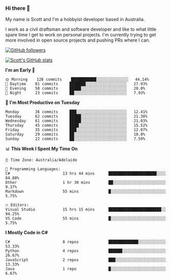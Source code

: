 ### Hi there 👋

My name is Scott and I'm a hobbyist developer based in Australia.

I work as a civil draftsman and software developer and like to what little spare time I get to work on personal projects. I'm currently trying to get more involved in open source projects and pushing PRs where I can. 

[![GitHub followers](https://img.shields.io/github/followers/puppetsw?label=Follow&style=social)](https://github.com/puppetsw?tab=followers)

[![Scott's GitHub stats](https://github-readme-stats.vercel.app/api?username=puppetsw&show_icons=true&theme=dark)](https://github.com/anuraghazra/github-readme-stats)

<!--START_SECTION:waka-->
**I'm an Early 🐤** 

```text
🌞 Morning    128 commits    ███████████░░░░░░░░░░░░░░   44.14% 
🌆 Daytime    81 commits     ███████░░░░░░░░░░░░░░░░░░   27.93% 
🌃 Evening    58 commits     █████░░░░░░░░░░░░░░░░░░░░   20.0% 
🌙 Night      23 commits     ██░░░░░░░░░░░░░░░░░░░░░░░   7.93%

```
📅 **I'm Most Productive on Tuesday** 

```text
Monday       36 commits     ███░░░░░░░░░░░░░░░░░░░░░░   12.41% 
Tuesday      62 commits     █████░░░░░░░░░░░░░░░░░░░░   21.38% 
Wednesday    61 commits     █████░░░░░░░░░░░░░░░░░░░░   21.03% 
Thursday     45 commits     ████░░░░░░░░░░░░░░░░░░░░░   15.52% 
Friday       35 commits     ███░░░░░░░░░░░░░░░░░░░░░░   12.07% 
Saturday     29 commits     ██░░░░░░░░░░░░░░░░░░░░░░░   10.0% 
Sunday       22 commits     ██░░░░░░░░░░░░░░░░░░░░░░░   7.59%

```


📊 **This Week I Spent My Time On** 

```text
⌚︎ Time Zone: Australia/Adelaide

💬 Programming Languages: 
C#                       13 hrs 44 mins      █████████████████████░░░░   84.88% 
Other                    1 hr 30 mins        ██░░░░░░░░░░░░░░░░░░░░░░░   9.37% 
Markdown                 55 mins             █░░░░░░░░░░░░░░░░░░░░░░░░   5.75%

🔥 Editors: 
Visual Studio            15 hrs 15 mins      ███████████████████████░░   94.25% 
VS Code                  55 mins             █░░░░░░░░░░░░░░░░░░░░░░░░   5.75%

```

**I Mostly Code in C#** 

```text
C#                       8 repos             █████████████░░░░░░░░░░░░   53.33% 
Python                   4 repos             ██████░░░░░░░░░░░░░░░░░░░   26.67% 
JavaScript               2 repos             ███░░░░░░░░░░░░░░░░░░░░░░   13.33% 
Java                     1 repo              █░░░░░░░░░░░░░░░░░░░░░░░░   6.67%

```



<!--END_SECTION:waka-->

<!--
**puppetsw/puppetsw** is a ✨ _special_ ✨ repository because its `README.md` (this file) appears on your GitHub profile.

Here are some ideas to get you started:

- 🔭 I’m currently working on ...
- 🌱 I’m currently learning ...
- 👯 I’m looking to collaborate on ...
- 🤔 I’m looking for help with ...
- 💬 Ask me about ...
- 📫 How to reach me: ...
- 😄 Pronouns: ...
- ⚡ Fun fact: ...
-->
